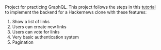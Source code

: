 Project for practicing GraphQL. This project follows the steps in this [tutorial](https://www.howtographql.com/graphql-ruby/1-getting-started/) to implement the backend for a Hackernews clone with these features:
1) Show a list of links
2) Users can create new links
3) Users can vote for links
4) Very basic authentication system
5) Pagination
